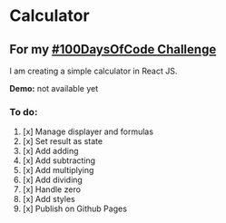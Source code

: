 # Calculator

## For my [#100DaysOfCode Challenge](https://github.com/izabelka/100-days-of-code)


I am creating a simple calculator in React JS.

**Demo:** not available yet

### To do:
1. [x] Manage displayer and formulas
2. [x] Set result as state
4. [x] Add adding
5. [x] Add subtracting
6. [x] Add multiplying
7. [x] Add dividing
8. [x] Handle zero
9. [x] Add styles
10. [x] Publish on Github Pages
